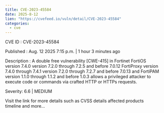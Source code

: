 ```yaml
--- 
title: CVE-2023-45584
date: 2025-8-12
lien: "https://cvefeed.io/vuln/detail/CVE-2023-45584"
categories:
  - cve
---
```


CVE ID : CVE-2023-45584

Published :  Aug. 12
2025
7:15 p.m. | 1 hour
3 minutes ago

Description : A double free vulnerability [CWE-415] in Fortinet FortiOS version 7.4.0
version 7.2.0 through 7.2.5 and before 7.0.12
FortiProxy version 7.4.0 through 7.4.1
version 7.2.0 through 7.2.7 and before 7.0.13 and FortiPAM version 1.1.0 through 1.1.2 and before 1.0.3 allows a privileged attacker to execute code or commands via crafted HTTP or HTTPs requests.

Severity: 6.6 | MEDIUM

Visit the link for more details
such as CVSS details
affected products
timeline
and more...
